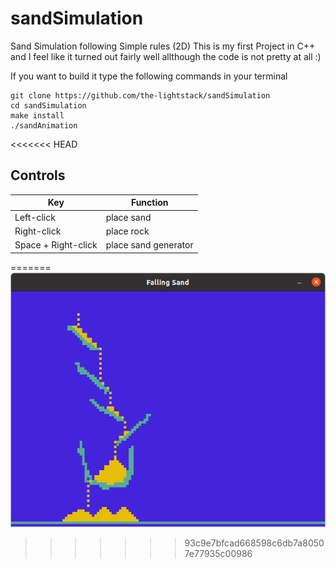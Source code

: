 # sandSimulation
Sand Simulation following Simple rules (2D)
This is my first Project in C++ and I feel like it turned out fairly well allthough the code is not pretty at all :)

If you want to build it type the following commands in your terminal
```
git clone https://github.com/the-lightstack/sandSimulation
cd sandSimulation
make install
./sandAnimation
```
<<<<<<< HEAD

## Controls

| Key                 | Function             |
|---------------------|----------------------|
| Left-click          | place sand           |
| Right-click         | place rock           |
| Space + Right-click | place sand generator |
=======
![imageOfProject](./sandLandProjectImage.png)
>>>>>>> 93c9e7bfcad668598c6db7a80507e77935c00986
